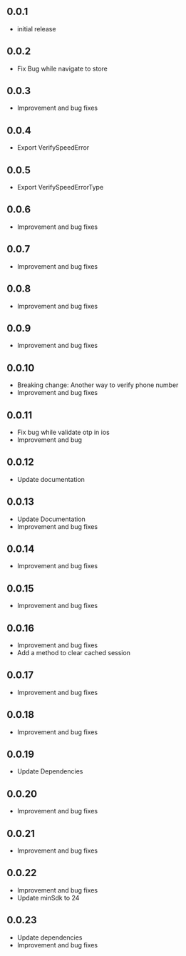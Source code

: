 ## 0.0.1

- initial release

## 0.0.2

- Fix Bug while navigate to store

## 0.0.3

- Improvement and bug fixes

## 0.0.4

- Export VerifySpeedError

## 0.0.5

- Export VerifySpeedErrorType

## 0.0.6

- Improvement and bug fixes

## 0.0.7

- Improvement and bug fixes

## 0.0.8

- Improvement and bug fixes

## 0.0.9

- Improvement and bug fixes

## 0.0.10

- Breaking change: Another way to verify phone number
- Improvement and bug fixes

## 0.0.11

- Fix bug while validate otp in ios
- Improvement and bug

## 0.0.12

- Update documentation

## 0.0.13

- Update Documentation
- Improvement and bug fixes

## 0.0.14

- Improvement and bug fixes

## 0.0.15

- Improvement and bug fixes

## 0.0.16

- Improvement and bug fixes
- Add a method to clear cached session

## 0.0.17

- Improvement and bug fixes

## 0.0.18

- Improvement and bug fixes

## 0.0.19

- Update Dependencies

## 0.0.20

- Improvement and bug fixes

## 0.0.21

- Improvement and bug fixes

## 0.0.22

- Improvement and bug fixes
- Update minSdk to 24

## 0.0.23

- Update dependencies
- Improvement and bug fixes
